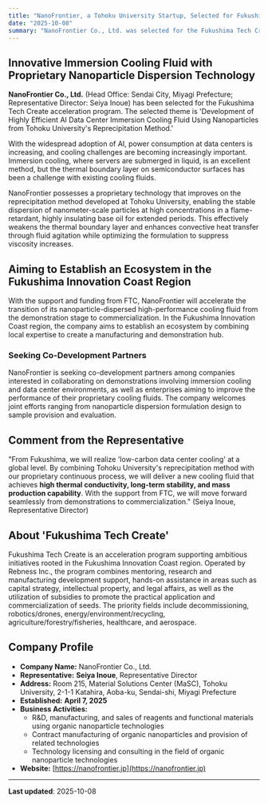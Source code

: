 ```yaml
---
title: "NanoFrontier, a Tohoku University Startup, Selected for Fukushima Tech Create Acceleration Program"
date: "2025-10-08"
summary: "NanoFrontier Co., Ltd. was selected for the Fukushima Tech Create acceleration program with the theme 'Development of Highly Efficient AI Data Center Immersion Cooling Fluid Using Nanoparticles from Tohoku University's Reprecipitation Method.'"
---
```


## Innovative Immersion Cooling Fluid with Proprietary Nanoparticle Dispersion Technology

**NanoFrontier Co., Ltd.** (Head Office: Sendai City, Miyagi Prefecture; Representative Director: Seiya Inoue) has been selected for the Fukushima Tech Create acceleration program. The selected theme is 'Development of Highly Efficient AI Data Center Immersion Cooling Fluid Using Nanoparticles from Tohoku University's Reprecipitation Method.'

With the widespread adoption of AI, power consumption at data centers is increasing, and cooling challenges are becoming increasingly important. Immersion cooling, where servers are submerged in liquid, is an excellent method, but the thermal boundary layer on semiconductor surfaces has been a challenge with existing cooling fluids.

NanoFrontier possesses a proprietary technology that improves on the reprecipitation method developed at Tohoku University, enabling the stable dispersion of nanometer-scale particles at high concentrations in a flame-retardant, highly insulating base oil for extended periods. This effectively weakens the thermal boundary layer and enhances convective heat transfer through fluid agitation while optimizing the formulation to suppress viscosity increases.

## Aiming to Establish an Ecosystem in the Fukushima Innovation Coast Region

With the support and funding from FTC, NanoFrontier will accelerate the transition of its nanoparticle-dispersed high-performance cooling fluid from the demonstration stage to commercialization. In the Fukushima Innovation Coast region, the company aims to establish an ecosystem by combining local expertise to create a manufacturing and demonstration hub.

### Seeking Co-Development Partners

NanoFrontier is seeking co-development partners among companies interested in collaborating on demonstrations involving immersion cooling and data center environments, as well as enterprises aiming to improve the performance of their proprietary cooling fluids. The company welcomes joint efforts ranging from nanoparticle dispersion formulation design to sample provision and evaluation.

## Comment from the Representative

"From Fukushima, we will realize 'low-carbon data center cooling' at a global level. By combining Tohoku University's reprecipitation method with our proprietary continuous process, we will deliver a new cooling fluid that achieves **high thermal conductivity, long-term stability, and mass production capability**. With the support from FTC, we will move forward seamlessly from demonstrations to commercialization." (Seiya Inoue, Representative Director)

## About 'Fukushima Tech Create'

Fukushima Tech Create is an acceleration program supporting ambitious initiatives rooted in the Fukushima Innovation Coast region. Operated by Rebness Inc., the program combines mentoring, research and manufacturing development support, hands-on assistance in areas such as capital strategy, intellectual property, and legal affairs, as well as the utilization of subsidies to promote the practical application and commercialization of seeds. The priority fields include decommissioning, robotics/drones, energy/environment/recycling, agriculture/forestry/fisheries, healthcare, and aerospace.

## Company Profile

- **Company Name:** NanoFrontier Co., Ltd.
- **Representative:** **Seiya Inoue**, Representative Director
- **Address:** Room 215, Material Solutions Center (MaSC), Tohoku University, 2-1-1 Katahira, Aoba-ku, Sendai-shi, Miyagi Prefecture
- **Established:** **April 7, 2025**
- **Business Activities:**
  - R&D, manufacturing, and sales of reagents and functional materials using organic nanoparticle technologies
  - Contract manufacturing of organic nanoparticles and provision of related technologies
  - Technology licensing and consulting in the field of organic nanoparticle technologies
- **Website:** [https://nanofrontier.jp](https://nanofrontier.jp)

---

**Last updated**: 2025-10-08